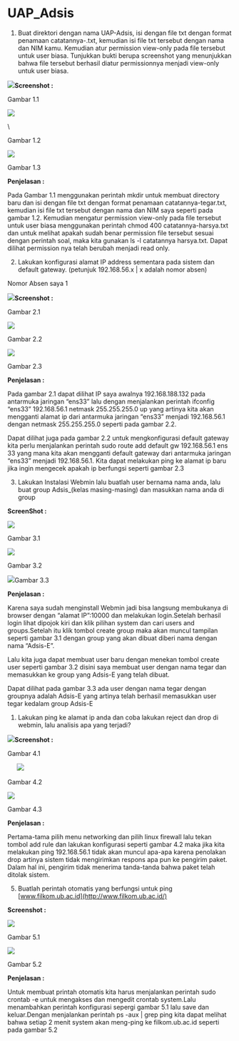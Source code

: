# UAP_Adsis


1. Buat direktori dengan nama UAP-Adsis, isi dengan file txt dengan format penamaan catatannya-<nama kamu>.txt, kemudian isi file txt tersebut dengan nama dan NIM kamu. Kemudian atur permission view-only pada file tersebut untuk user biasa. Tunjukkan bukti berupa screenshot yang menunjukkan bahwa file tersebut berhasil diatur permissionnya menjadi view-only untuk user biasa.


![](https://github.com/garr007/UAP_Adsis/blob/main/Images/Aspose.Words.f39e40ac-573f-4559-b2e7-d24427e0ee76.001.png?raw=true)**Screenshot :**

Gambar 1.1

![](images/Aspose.Words.f39e40ac-573f-4559-b2e7-d24427e0ee76.002.png)

\

Gambar 1.2

![](images/Aspose.Words.f39e40ac-573f-4559-b2e7-d24427e0ee76.003.png)

Gambar 1.3

**Penjelasan :**

Pada Gambar 1.1 menggunakan perintah mkdir untuk membuat directory baru dan isi dengan file txt dengan format penamaan catatannya-tegar.txt, kemudian isi file txt tersebut dengan nama dan NIM saya seperti pada gambar 1.2. Kemudian mengatur permission view-only pada file tersebut untuk user biasa menggunakan perintah chmod 400 catatannya-harsya.txt dan untuk melihat apakah sudah benar permission file tersebut sesuai dengan perintah soal, maka kita gunakan ls -l catatannya harsya.txt. Dapat dilihat permission nya telah berubah menjadi read only.


2. Lakukan konfigurasi alamat IP address sementara pada sistem dan default gateway. (petunjuk 192.168.56.x | x adalah nomor absen)

Nomor Absen saya 1


![](images/Aspose.Words.f39e40ac-573f-4559-b2e7-d24427e0ee76.004.png)**Screenshot :**

Gambar 2.1

![](images/Aspose.Words.f39e40ac-573f-4559-b2e7-d24427e0ee76.005.png)

Gambar 2.2

![](images/Aspose.Words.f39e40ac-573f-4559-b2e7-d24427e0ee76.006.png)

Gambar 2.3


**Penjelasan :**

Pada gambar 2.1 dapat dilihat IP saya awalnya 192.168.188.132 pada antarmuka jaringan “ens33” lalu dengan menjalankan perintah ifconfig “ens33” 192.168.56.1 netmask 255.255.255.0 up yang artinya kita akan mengganti alamat ip dari antarmuka jaringan “ens33” menjadi 192.168.56.1 dengan netmask 255.255.255.0 seperti pada gambar 2.2.

Dapat dilihat juga pada gambar 2.2 untuk mengkonfigurasi default gateway kita perlu menjalankan perintah sudo route add default gw 192.168.56.1 ens 33 yang mana kita akan mengganti default gateway dari antarmuka jaringan “ens33” menjadi 192.168.56.1. Kita dapat melakukan ping ke alamat ip baru jika ingin mengecek apakah ip berfungsi seperti gambar 2.3


3. Lakukan Instalasi Webmin lalu buatlah user bernama nama anda, lalu buat group Adsis\_(kelas masing-masing) dan masukkan nama anda di group

**ScreenShot :**

![](images/Aspose.Words.f39e40ac-573f-4559-b2e7-d24427e0ee76.007.png)

Gambar 3.1

![](images/Aspose.Words.f39e40ac-573f-4559-b2e7-d24427e0ee76.008.png)

Gambar 3.2

![](images/Aspose.Words.f39e40ac-573f-4559-b2e7-d24427e0ee76.009.png)Gambar 3.3


**Penjelasan :**

Karena saya sudah menginstall Webmin jadi bisa langsung membukanya di browser dengan “alamat IP”:10000 dan melakukan login.Setelah berhasil login lihat dipojok kiri dan klik pilihan system dan cari users and groups.Setelah itu klik tombol create group maka akan muncul tampilan seperti gambar 3.1 dengan group yang akan dibuat diberi nama dengan nama “Adsis-E”.

Lalu kita juga dapat membuat user baru dengan menekan tombol create user seperti gambar 3.2 disini saya membuat user dengan nama tegar dan memasukkan ke group yang Adsis-E yang telah dibuat.

Dapat dilihat pada gambar 3.3 ada user dengan nama tegar dengan groupnya adalah Adsis-E yang artinya telah berhasil memasukkan user tegar kedalam group Adsis-E

1. Lakukan ping ke alamat ip anda dan coba lakukan reject dan drop di webmin, lalu analisis apa yang terjadi?

![](images/Aspose.Words.f39e40ac-573f-4559-b2e7-d24427e0ee76.010.png)**Screenshot :**

Gambar 4.1

`	`**![](images/Aspose.Words.f39e40ac-573f-4559-b2e7-d24427e0ee76.011.png)**

Gambar 4.2

![](images/Aspose.Words.f39e40ac-573f-4559-b2e7-d24427e0ee76.012.png)

Gambar 4.3



**Penjelasan :**

Pertama-tama pilih menu networking dan pilih linux firewall lalu tekan tombol add rule dan lakukan konfigurasi seperti gambar 4.2 maka jika kita melakukan ping 192.168.56.1 tidak akan muncul apa-apa karena penolakan drop artinya sistem tidak mengirimkan respons apa pun ke pengirim paket. Dalam hal ini, pengirim tidak menerima tanda-tanda bahwa paket telah ditolak sistem.


5. Buatlah perintah otomatis yang berfungsi untuk ping [www.filkom.ub.ac.id](http://www.filkom.ub.ac.id/)

**Screenshot :**

![](images/Aspose.Words.f39e40ac-573f-4559-b2e7-d24427e0ee76.013.png)

Gambar 5.1

![](images/Aspose.Words.f39e40ac-573f-4559-b2e7-d24427e0ee76.014.png)

Gambar 5.2

**Penjelasan :**

Untuk membuat printah otomatis kita harus menjalankan perintah sudo crontab -e untuk mengakses dan mengedit crontab system.Lalu menambahkan perintah konfigurasi sepergi gambar 5.1 lalu save dan keluar.Dengan menjalankan perintah ps -aux | grep ping kita dapat melihat bahwa setiap 2 menit system akan meng-ping ke filkom.ub.ac.id seperti pada gambar 5.2
